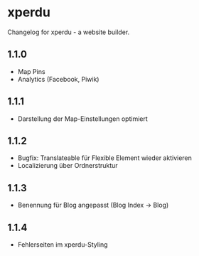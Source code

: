 # xperdu
Changelog for xperdu - a website builder.


## 1.1.0
- Map Pins
- Analytics (Facebook, Piwik)

## 1.1.1
- Darstellung der Map-Einstellungen optimiert

## 1.1.2
- Bugfix: Translateable für Flexible Element wieder aktivieren
- Localizierung über Ordnerstruktur

## 1.1.3
- Benennung für Blog angepasst (Blog Index -> Blog)

## 1.1.4
- Fehlerseiten im xperdu-Styling
